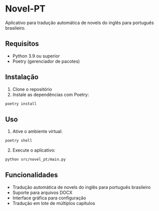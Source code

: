 # Novel-PT

Aplicativo para tradução automática de novels do inglês para português brasileiro.

## Requisitos

- Python 3.9 ou superior
- Poetry (gerenciador de pacotes)

## Instalação

1. Clone o repositório
2. Instale as dependências com Poetry:
```bash
poetry install
```

## Uso

1. Ative o ambiente virtual:
```bash
poetry shell
```

2. Execute o aplicativo:
```bash
python src/novel_pt/main.py
```

## Funcionalidades

- Tradução automática de novels do inglês para português brasileiro
- Suporte para arquivos DOCX
- Interface gráfica para configuração
- Tradução em lote de múltiplos capítulos
